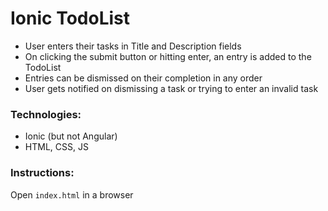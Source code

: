 # Ionic TodoList
* User enters their tasks in Title and Description fields
* On clicking the submit button or hitting enter, an entry is added to the TodoList
* Entries can be dismissed on their completion in any order
* User gets notified on dismissing a task or trying to enter an invalid task

### Technologies:
* Ionic (but not Angular)
* HTML, CSS, JS

### Instructions:
Open `index.html` in a browser

